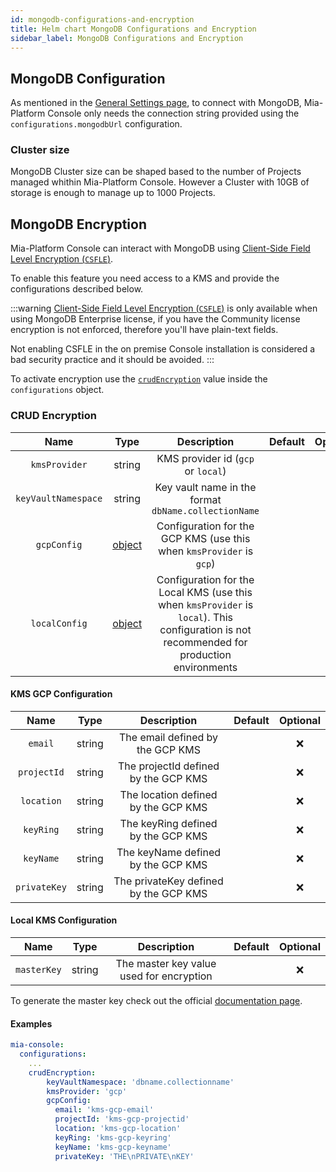 ```yaml
---
id: mongodb-configurations-and-encryption
title: Helm chart MongoDB Configurations and Encryption
sidebar_label: MongoDB Configurations and Encryption
---
```


<!--
WARNING: this file was automatically generated by Mia-Platform Doc Aggregator.
DO NOT MODIFY IT BY HAND.
Instead, modify the source file and run the aggregator to regenerate this file.
-->

## MongoDB Configuration

As mentioned in the [General Settings page](./20-general-settings.md), to connect with MongoDB, Mia-Platform Console only needs the connection string provided using the `configurations.mongodbUrl` configuration.

### Cluster size

MongoDB Cluster size can be shaped based to the number of Projects managed whithin Mia-Platform Console. However a Cluster with 10GB of storage is enough to manage up to 1000 Projects.


## MongoDB Encryption

Mia-Platform Console can interact with MongoDB using [Client-Side Field Level Encryption (`CSFLE`)](https://www.mongodb.com/docs/manual/core/csfle/).

To enable this feature you need access to a KMS and provide the configurations described below.


:::warning
[Client-Side Field Level Encryption (`CSFLE`)](https://www.mongodb.com/docs/manual/core/csfle/) is only available when using MongoDB Enterprise license, if you have the Community license
encryption is not enforced, therefore you'll have plain-text fields.

Not enabling CSFLE in the on premise Console installation is considered a bad security practice and it should be avoided.
:::


To activate encryption use the [`crudEncryption`](#crud-encryption) value inside the `configurations` object.

### CRUD Encryption

| Name | Type | Description | Default | Optional |
|:----:|:----:|:-----------:|:-------:|:--------:|
| `kmsProvider` | string | KMS provider id (`gcp` or `local`) | | ❌ |
| `keyVaultNamespace` | string  | Key vault name in the format `dbName.collectionName` | | ❌ |
| `gcpConfig` |[object](#kms-gcp-configuration) | Configuration for the GCP KMS (use this when `kmsProvider` is `gcp`) |  | ✅ |
| `localConfig` |[object](#local-kms-configuration) | Configuration for the Local KMS (use this when `kmsProvider` is `local`). This configuration is not recommended for production environments |  | ✅ |

#### KMS GCP Configuration

| Name | Type | Description | Default | Optional |
|:----:|:----:|:-----------:|:-------:|:--------:|
| `email` | string | The email defined by the GCP KMS | | ❌ |
| `projectId` | string | The projectId defined by the GCP KMS | | ❌ |
| `location` | string | The location defined by the GCP KMS | | ❌ |
| `keyRing` | string | The keyRing defined by the GCP KMS | | ❌ |
| `keyName` | string | The keyName defined by the GCP KMS | | ❌ |
| `privateKey` | string | The privateKey defined by the GCP KMS | | ❌ |

#### Local KMS Configuration

| Name | Type | Description | Default | Optional |
|:----:|:----:|:-----------:|:-------:|:--------:|
| `masterKey` | string | The master key value used for encryption | | ❌ |

To generate the master key check out the official [documentation page](../../../runtime_suite/crud-service/encryption_configuration#how-to-generate-a-local-master-key-using-nodejs).

#### Examples

```yaml
mia-console:
  configurations:
    ...
    crudEncryption:
        keyVaultNamespace: 'dbname.collectionname'
        kmsProvider: 'gcp'
        gcpConfig:
          email: 'kms-gcp-email'
          projectId: 'kms-gcp-projectid'
          location: 'kms-gcp-location'
          keyRing: 'kms-gcp-keyring'
          keyName: 'kms-gcp-keyname'
          privateKey: 'THE\nPRIVATE\nKEY'
```
